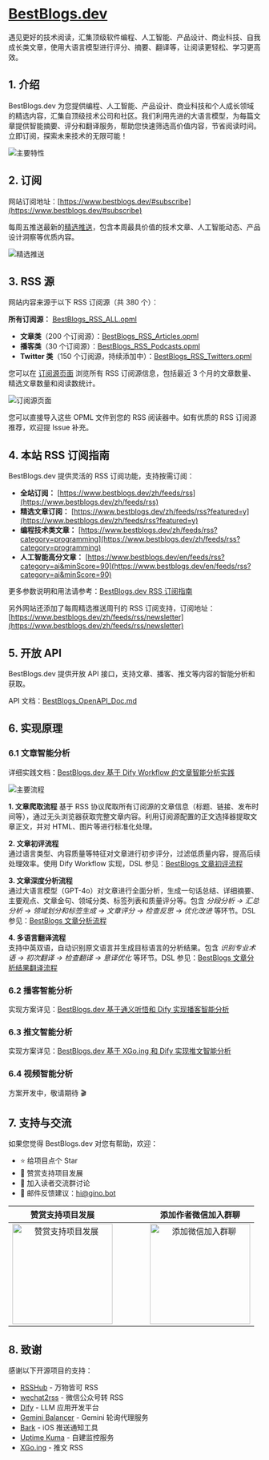 # [BestBlogs.dev](https://bestblogs.dev)

遇见更好的技术阅读，汇集顶级软件编程、人工智能、产品设计、商业科技、自我成长类文章，使用大语言模型进行评分、摘要、翻译等，让阅读更轻松、学习更高效。

## 1. 介绍

BestBlogs.dev 为您提供编程、人工智能、产品设计、商业科技和个人成长领域的精选内容，汇集自顶级技术公司和社区。我们利用先进的大语言模型，为每篇文章提供智能摘要、评分和翻译服务，帮助您快速筛选高价值内容，节省阅读时间。立即订阅，探索未来技术的无限可能！

![主要特性](./images/main_page_v3.png)

## 2. 订阅

网站订阅地址：[https://www.bestblogs.dev/#subscribe](https://www.bestblogs.dev/#subscribe)

每周五推送最新的[精选推送](https://www.bestblogs.dev/newsletter)，包含本周最具价值的技术文章、人工智能动态、产品设计洞察等优质内容。

![精选推送](./images/newsletter_list_v3.png)

## 3. RSS 源

网站内容来源于以下 RSS 订阅源（共 380 个）：

**所有订阅源：** [BestBlogs_RSS_ALL.opml](./BestBlogs_RSS_ALL.opml)

- **文章类**（200 个订阅源）：[BestBlogs_RSS_Articles.opml](./BestBlogs_RSS_Articles.opml)
- **播客类**（30 个订阅源）：[BestBlogs_RSS_Podcasts.opml](./BestBlogs_RSS_Podcasts.opml)  
- **Twitter 类**（150 个订阅源，持续添加中）：[BestBlogs_RSS_Twitters.opml](./BestBlogs_RSS_Twitters.opml)

您可以在 [订阅源页面](https://www.bestblogs.dev/sources) 浏览所有 RSS 订阅源信息，包括最近 3 个月的文章数量、精选文章数量和阅读数统计。

![订阅源页面](./images/source_page_v2.png)

您可以直接导入这些 OPML 文件到您的 RSS 阅读器中。如有优质的 RSS 订阅源推荐，欢迎提 Issue 补充。

## 4. 本站 RSS 订阅指南

BestBlogs.dev 提供灵活的 RSS 订阅功能，支持按需订阅：

- **全站订阅：** [https://www.bestblogs.dev/zh/feeds/rss](https://www.bestblogs.dev/zh/feeds/rss)
- **精选文章订阅：** [https://www.bestblogs.dev/zh/feeds/rss?featured=y](https://www.bestblogs.dev/zh/feeds/rss?featured=y)
- **编程技术类文章：** [https://www.bestblogs.dev/zh/feeds/rss?category=programming](https://www.bestblogs.dev/zh/feeds/rss?category=programming)
- **人工智能高分文章：** [https://www.bestblogs.dev/en/feeds/rss?category=ai&minScore=90](https://www.bestblogs.dev/en/feeds/rss?category=ai&minScore=90)

更多参数说明和用法请参考：[BestBlogs.dev RSS 订阅指南](./BestBlogs_RSS_Doc.md)

另外网站还添加了每周精选推送周刊的 RSS 订阅支持，订阅地址：[https://www.bestblogs.dev/zh/feeds/rss/newsletter](https://www.bestblogs.dev/zh/feeds/rss/newsletter)

## 5. 开放 API

BestBlogs.dev 提供开放 API 接口，支持文章、播客、推文等内容的智能分析和获取。

API 文档：[BestBlogs_OpenAPI_Doc.md](./BestBlogs_OpenAPI_Doc.md)

## 6. 实现原理

### 6.1 文章智能分析

详细实践文档：[BestBlogs.dev 基于 Dify Workflow 的文章智能分析实践](./flows/Dify/BestBlogs.dev%20基于%20Dify%20Workflow%20的文章智能分析实践.md)

![主要流程](./flows/Dify/flowImages/bestblogs_main_flow.png)

**1. 文章爬取流程**
基于 RSS 协议爬取所有订阅源的文章信息（标题、链接、发布时间等），通过无头浏览器获取完整文章内容。利用订阅源配置的正文选择器提取文章正文，并对 HTML、图片等进行标准化处理。

**2. 文章初评流程**  
通过语言类型、内容质量等特征对文章进行初步评分，过滤低质量内容，提高后续处理效率。使用 Dify Workflow 实现，DSL 参见：[BestBlogs 文章初评流程](./flows/Dify/dsl/BestBlogs%20文章初评流程.yml)

**3. 文章深度分析流程**  
通过大语言模型（GPT-4o）对文章进行全面分析，生成一句话总结、详细摘要、主要观点、文章金句、领域分类、标签列表和质量评分等。包含 *分段分析 → 汇总分析 → 领域划分和标签生成 → 文章评分 → 检查反思 → 优化改进* 等环节。DSL 参见：[BestBlogs 文章分析流程](./flows/Dify/dsl/BestBlogs%20文章分析流程.yml)

**4. 多语言翻译流程**  
支持中英双语，自动识别原文语言并生成目标语言的分析结果。包含 *识别专业术语 → 初次翻译 → 检查翻译 → 意译优化* 等环节。DSL 参见：[BestBlogs 文章分析结果翻译流程](./flows/Dify/dsl/BestBlogs%20文章分析结果翻译.yml)

### 6.2 播客智能分析

实现方案详见：[BestBlogs.dev 基于通义听悟和 Dify 实现播客智能分析](./docs/BestBlogs.dev%20基于通义听悟和%20Dify%20实现播客智能分析.md)

### 6.3 推文智能分析

实现方案详见：[BestBlogs.dev 基于 XGo.ing 和 Dify 实现推文智能分析](./docs/BestBlogs.dev%20基于%20XGo.ing%20和%20Dify%20实现推文智能分析.md)

### 6.4 视频智能分析

方案开发中，敬请期待 🎬

## 7. 支持与交流

如果您觉得 BestBlogs.dev 对您有帮助，欢迎：

- ⭐ 给项目点个 Star
- 💝 赞赏支持项目发展  
- 👥 加入读者交流群讨论
- 📧 邮件反馈建议：[hi@gino.bot](mailto:hi@gino.bot)

<div align="center">

| 赞赏支持项目发展 | &nbsp;&nbsp;&nbsp;&nbsp;&nbsp;&nbsp;&nbsp;&nbsp;&nbsp;&nbsp; | 添加作者微信加入群聊 |
|:---:|:---:|:---:|
| <img src="https://bestblogs.dev/support-qrcode.png" alt="赞赏支持项目发展" width="200" /> | | <img src="https://bestblogs.dev/author-qrcode.png" alt="添加微信加入群聊" width="200" /> |

</div>

## 8. 致谢

感谢以下开源项目的支持：

- [RSSHub](https://github.com/DIYgod/RSSHub) - 万物皆可 RSS
- [wechat2rss](https://github.com/ttttmr/Wechat2RSS) - 微信公众号转 RSS
- [Dify](https://github.com/langgenius/dify) - LLM 应用开发平台
- [Gemini Balancer](https://github.com/snailyp/gemini-balance) - Gemini 轮询代理服务
- [Bark](https://github.com/Finb/Bark) - iOS 推送通知工具
- [Uptime Kuma](https://github.com/louislam/uptime-kuma) - 自建监控服务
- [XGo.ing](https://xGo.ing) - 推文 RSS
